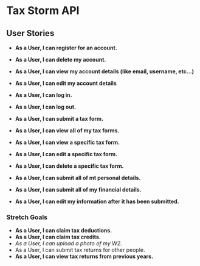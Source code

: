 # Tax Storm API

## User Stories
* **As a User, I can register for an account.**
* **As a User, I can delete my account.**
* **As a User, I can view my account details (like email, username, etc…)**
* **As a User, I can edit my account details**
* **As a User, I can log in.**
* **As a User, I can log out.**
* **As a User, I can submit a tax form.**
* **As a User, I can view all of my tax forms.**
* **As a User, I can view a specific tax form.**
* **As a User, I can edit a specific tax form.**
* **As a User, I can delete a specific tax form.**

* **As a User, I can submit all of mt personal details.**
* **As a User, I can submit all of my financial details.**
* **As a User, I can edit my information after it has been submitted.**

### Stretch Goals
* **As a User, I can claim tax deductions.**
* **As a User, I can claim tax credits.**
* *As a User, I can upload a photo of my W2.*
* As a User, I can submit tax returns for other people.
* **As a User, I can view tax returns from previous years.**